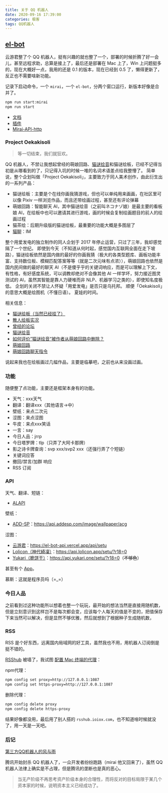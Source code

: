 ```yaml
---
title: 关于 QQ 机器人
date: 2020-09-16 17:39:00
categories: 极客
tags: QQ机器人
---
```


## [el-bot](https://www.yunyoujun.cn/note/make-el-bot/)

云游君整了个 QQ 机器人，挺有兴趣的就也整了一个，部署的时候折腾了好一会儿，甚至远程求助，总算是接上了，最后还是部署在 Mac 上了，Win 上问题挺多的，现在大概好一点，我用的还是 0.1 的版本，现在已经到 0.5 了，懒得更新了，反正也不需要啥新功能。

记录下启动命令，一个 `mirai`，一个 `el-bot`，分两个窗口运行，新版本好像是合并了。

```bash
npm run start:mirai
npm run start
```

- [文档](https://docs.bot.elpsy.cn/)
- [插件](https://github.com/ElpsyCN/el-bot-plugins)
- [Mirai-API-http](https://github.com/project-mirai/mirai-api-http)

### Project Oekakisoli

> 等一切结束，我们就狂欢。

QQ 机器人，不禁让我想起曾经的萌娘回路、[猫谜绘音](https://zh.moegirl.org/%E7%8C%AB%E8%B0%9C%E7%BB%98%E9%9F%B3)和猫谜绘板，已经不记得当初是从哪看到的了，只记得入坑的时候一堆的名词术语差点给我整懵了。
简单说，整个企划叫做「Project Oekakisoli」，主要致力于同人美术创作，由此衍生出的一系列产品：

- 猫谜绘板：主要是个在线你画我猜游戏，但也可以单纯用来画画，在社区里可以像 Pixiv 一样浏览作品，而且还带绘画过程，甚至还有评论弹幕
- 萌娘回路：智能聊天 AI，其中猫谜绘音（之前叫ネコナゾ娘）是最主要的看板娘 AI，在绘板中也可以邀请其进行游戏，画的时候会复制绘画题目的前人的绘画过程
- 猫茶绘：后期升级版的猫谜绘板，最重要的功能大概是多图层了
- [猫聊](https://github.com/qyx525127/NekoIM)：IM

整个用爱发电的独立制作的同人企划于 2017 年停止运营，只过了三年，我却感觉隔了一个世纪。
即使到今天（不知道从何时起，感觉国内互联网全面在走下坡路），猫谜绘板依然是国内做的最好的你画我猜（极大的各类型题库、画板功能丰富、支持数位板、模糊匹配答案等等（就是二次元味有点浓）），萌娘回路也依然是国内民间做的最好的聊天 AI（不是傻乎乎的关键词响应，而是可以理解上下文，有性格，有好感度系统，可以调教却绝对不会像其他 AI 一样学坏，努力接近图灵测试的 AI，虽然其智能是靠人力硬堆而非 NLP、机器学习之类的），即使知名度极低。
企划的关闭不禁让人怀疑「用爱发电」是否只是乌托邦。
顺便「Oekakisoli」的意思大概是绘图机（不懂日语）。
夏娃的时间。

相关信息：

- [猫谜绘板（当然已经挂了）](http://www.nekonazo.com/partyex/)
- [散人绘板实况](https://b23.tv/av874564)
- [曾经的论坛](https://web.archive.org/web/20160414152842/http://bbs.nekonazo.com/forum.php)
- [猫谜绘音](https://zh.moegirl.org/%E7%8C%AB%E8%B0%9C%E7%BB%98%E9%9F%B3)
- [如何评价”猫谜绘音“被作者从萌娘回路中删除？](https://www.zhihu.com/question/47063057)
- [萌娘回路](https://sstm.moe/topic/128957-%E8%90%8C%E5%A8%98%E5%9B%9E%E8%B7%AF-%EF%BD%9E-moec-core%EF%BC%88%E5%BC%80%E6%BA%90%E8%BD%AC%E8%BD%BD%EF%BC%89/)
- [萌娘回路聊天指令](https://tieba.baidu.com/p/4136856025)
  
说起来我也在绘板画过几幅作品，主要是临摹吧，之前也从来没画过画。


### 功能

随便整了点功能，主要还是框架本身有的功能。

- 天气：xxx天气
- 翻译：翻译xxx（其他语言→中）
- 壁纸：来点二次元
- 涩图：来点涩图
- 牛皮：来点xxx笑话
- 一言：say
- 今日人品：jrrp
- 今日塔罗牌：tlp（只弄了大阿卡那牌）
- 影之诗卡牌查询：svp xxx/svp2 xxx（还强行弄了个短链）
- 关键词应答
- 撤回/禁言/加群 响应
- RSS 订阅

### API

天气、翻译、短链：

- [ALAPI](https://www.alapi.net/)

壁纸：

- [ADD-SP](https://www.addesp.com/archives/329)：<https://api.addesp.com/image/wallpaper/acg>

涩图：

- [云游君](https://github.com/ElpsyCN/el-bot-plugins/tree/master/packages/setu)：<https://el-bot-api.vercel.app/api/setu>
- [Lolicon（神代綺凜）](https://api.lolicon.app/#/setu)：<https://api.lolicon.app/setu/?r18=0>
- [Yukari（脆饼干）](https://www.yukari.one/2020/08/10/setuAPI/)：<https://api.yukari.one/setu/?r18=0>（~~不够色~~）

甚至有个 [App](https://github.com/CBGan/hso)。

慕斯：这就是程序员吗（=_=）

### 今日人品

之前看到过这种功能所以想着也整一个玩玩，最开始的想法当然是直接用随机数，但是立刻意识到这样岂不是每次都会变，应该每个人每天的值是不变的，把值保存下来当然可以解决，但是显然不够优雅，然后就想到了根据种子生成随机数，

### RSS

RSS 是个好东西，远离国内局域网的好工具，虽然我也不用，用机器人订阅倒是挺不错的。

[RSShub](https://rsshub.app/) 被墙了，我试图 [配置 Mac 终端的代理](https://www.yfmingo.cn/2018/06/29/mac-terminal-shadowsocks/)：

npm代理：
```bash
npm config set proxy=http://127.0.0.1:1087
npm config set https-proxy=http://127.0.0.1:1087
```

删除代理：
```bash
npm config delete proxy
npm config delete https-proxy
```

结果好像都没用，最后用了别人搭的 `rsshub.ioiox.com`，也不知道啥时候就没了，用一天是一天吧。

### 后记

[第三方QQ机器人的风与雨](https://card.weibo.com/article/m/show/id/2309404533401464996007)

腾讯开始封杀 QQ 机器人了，一众开发者纷纷跑路（mirai 他又回来了），虽然 QQ 机器人法律上确实是不占理，但是腾讯的垄断也是真的恶心。

> 当无产阶级不再思考资产阶级本身的合理性，而将反对的目标局限于某几个资本家的时候，说明资本主义已经成功了。
